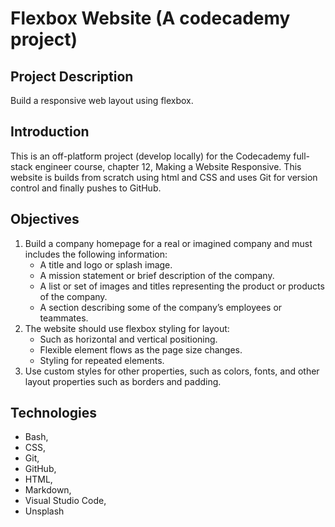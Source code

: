 # Flexbox Website (A codecademy project)

## Project Description
Build a responsive web layout using flexbox.

## Introduction
This is an off-platform project (develop locally) for the Codecademy full-stack engineer course, chapter 12, Making a Website Responsive. This website is builds from scratch using html and CSS and uses Git for version control and finally pushes to GitHub.

## Objectives
1. Build a company homepage for a real or imagined company and must includes the following information:
    * A title and logo or splash image.
    * A mission statement or brief description of the company.
    * A list or set of images and titles representing the product or products of the company.
    * A section describing some of the company’s employees or teammates.
2. The website should use flexbox styling for layout:
    * Such as horizontal and vertical positioning.
    * Flexible element flows as the page size changes.
    * Styling for repeated elements.
3. Use custom styles for other properties, such as colors, fonts, and other layout properties such as borders and padding.

## Technologies
* Bash,
* CSS,
* Git,
* GitHub,
* HTML,
* Markdown,
* Visual Studio Code,
* Unsplash
